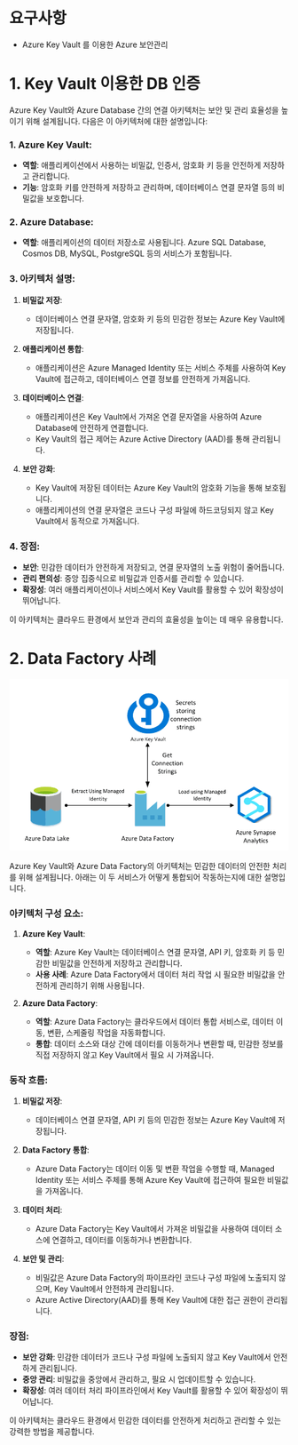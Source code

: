 # 요구사항

* Azure Key Vault 를 이용한 Azure 보안관리





# 1. Key Vault 이용한 DB 인증



Azure Key Vault와 Azure Database 간의 연결 아키텍처는 보안 및 관리 효율성을 높이기 위해 설계됩니다. 다음은 이 아키텍처에 대한 설명입니다:

### 1. **Azure Key Vault**:
   - **역할**: 애플리케이션에서 사용하는 비밀값, 인증서, 암호화 키 등을 안전하게 저장하고 관리합니다.
   - **기능**: 암호화 키를 안전하게 저장하고 관리하며, 데이터베이스 연결 문자열 등의 비밀값을 보호합니다.

### 2. **Azure Database**:
   - **역할**: 애플리케이션의 데이터 저장소로 사용됩니다. Azure SQL Database, Cosmos DB, MySQL, PostgreSQL 등의 서비스가 포함됩니다.

### 3. **아키텍처 설명**:

1. **비밀값 저장**:
   - 데이터베이스 연결 문자열, 암호화 키 등의 민감한 정보는 Azure Key Vault에 저장됩니다.

2. **애플리케이션 통합**:
   - 애플리케이션은 Azure Managed Identity 또는 서비스 주체를 사용하여 Key Vault에 접근하고, 데이터베이스 연결 정보를 안전하게 가져옵니다.

3. **데이터베이스 연결**:
   - 애플리케이션은 Key Vault에서 가져온 연결 문자열을 사용하여 Azure Database에 안전하게 연결합니다.
   - Key Vault의 접근 제어는 Azure Active Directory (AAD)를 통해 관리됩니다.

4. **보안 강화**:
   - Key Vault에 저장된 데이터는 Azure Key Vault의 암호화 기능을 통해 보호됩니다.
   - 애플리케이션의 연결 문자열은 코드나 구성 파일에 하드코딩되지 않고 Key Vault에서 동적으로 가져옵니다.

### 4. **장점**:
   - **보안**: 민감한 데이터가 안전하게 저장되고, 연결 문자열의 노출 위험이 줄어듭니다.
   - **관리 편의성**: 중앙 집중식으로 비밀값과 인증서를 관리할 수 있습니다.
   - **확장성**: 여러 애플리케이션이나 서비스에서 Key Vault를 활용할 수 있어 확장성이 뛰어납니다.

이 아키텍처는 클라우드 환경에서 보안과 관리의 효율성을 높이는 데 매우 유용합니다.







# 2. Data Factory 사례



![Azure Data Factory and Key Vault - David Alzamendi](./81.KeyVault.assets/Azure-Data-Factory-and-Key-Vault-Featured.png)





Azure Key Vault와 Azure Data Factory의 아키텍처는 민감한 데이터의 안전한 처리를 위해 설계됩니다. 아래는 이 두 서비스가 어떻게 통합되어 작동하는지에 대한 설명입니다.

### 아키텍처 구성 요소:

1. **Azure Key Vault**:
   - **역할**: Azure Key Vault는 데이터베이스 연결 문자열, API 키, 암호화 키 등 민감한 비밀값을 안전하게 저장하고 관리합니다.
   - **사용 사례**: Azure Data Factory에서 데이터 처리 작업 시 필요한 비밀값을 안전하게 관리하기 위해 사용됩니다.

2. **Azure Data Factory**:
   - **역할**: Azure Data Factory는 클라우드에서 데이터 통합 서비스로, 데이터 이동, 변환, 스케줄링 작업을 자동화합니다.
   - **통합**: 데이터 소스와 대상 간에 데이터를 이동하거나 변환할 때, 민감한 정보를 직접 저장하지 않고 Key Vault에서 필요 시 가져옵니다.

### 동작 흐름:

1. **비밀값 저장**:
   - 데이터베이스 연결 문자열, API 키 등의 민감한 정보는 Azure Key Vault에 저장됩니다.

2. **Data Factory 통합**:
   - Azure Data Factory는 데이터 이동 및 변환 작업을 수행할 때, Managed Identity 또는 서비스 주체를 통해 Azure Key Vault에 접근하여 필요한 비밀값을 가져옵니다.

3. **데이터 처리**:
   - Azure Data Factory는 Key Vault에서 가져온 비밀값을 사용하여 데이터 소스에 연결하고, 데이터를 이동하거나 변환합니다.

4. **보안 및 관리**:
   - 비밀값은 Azure Data Factory의 파이프라인 코드나 구성 파일에 노출되지 않으며, Key Vault에서 안전하게 관리됩니다.
   - Azure Active Directory(AAD)를 통해 Key Vault에 대한 접근 권한이 관리됩니다.

### 장점:

- **보안 강화**: 민감한 데이터가 코드나 구성 파일에 노출되지 않고 Key Vault에서 안전하게 관리됩니다.
- **중앙 관리**: 비밀값을 중앙에서 관리하고, 필요 시 업데이트할 수 있습니다.
- **확장성**: 여러 데이터 처리 파이프라인에서 Key Vault를 활용할 수 있어 확장성이 뛰어납니다.

이 아키텍처는 클라우드 환경에서 민감한 데이터를 안전하게 처리하고 관리할 수 있는 강력한 방법을 제공합니다.